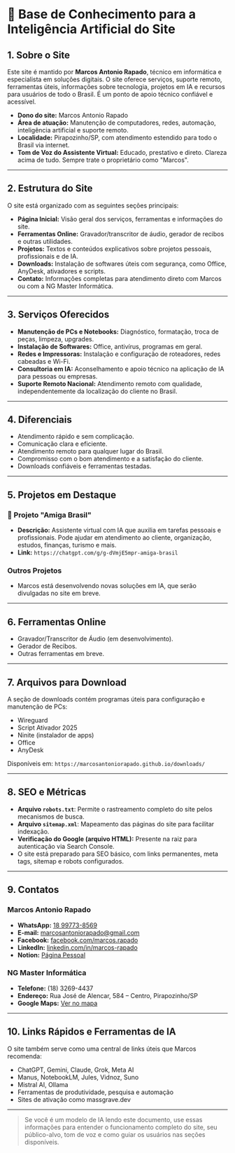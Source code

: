 # 🧠 Base de Conhecimento para a Inteligência Artificial do Site

## 1. Sobre o Site

Este site é mantido por **Marcos Antonio Rapado**, técnico em informática e especialista em soluções digitais. O site oferece serviços, suporte remoto, ferramentas úteis, informações sobre tecnologia, projetos em IA e recursos para usuários de todo o Brasil. É um ponto de apoio técnico confiável e acessível.

- **Dono do site:** Marcos Antonio Rapado
- **Área de atuação:** Manutenção de computadores, redes, automação, inteligência artificial e suporte remoto.
- **Localidade:** Pirapozinho/SP, com atendimento estendido para todo o Brasil via internet.
- **Tom de Voz do Assistente Virtual:** Educado, prestativo e direto. Clareza acima de tudo. Sempre trate o proprietário como "Marcos".

---

## 2. Estrutura do Site

O site está organizado com as seguintes seções principais:

- **Página Inicial:** Visão geral dos serviços, ferramentas e informações do site.
- **Ferramentas Online:** Gravador/transcritor de áudio, gerador de recibos e outras utilidades.
- **Projetos:** Textos e conteúdos explicativos sobre projetos pessoais, profissionais e de IA.
- **Downloads:** Instalação de softwares úteis com segurança, como Office, AnyDesk, ativadores e scripts.
- **Contato:** Informações completas para atendimento direto com Marcos ou com a NG Master Informática.

---

## 3. Serviços Oferecidos

- **Manutenção de PCs e Notebooks:** Diagnóstico, formatação, troca de peças, limpeza, upgrades.
- **Instalação de Softwares:** Office, antivírus, programas em geral.
- **Redes e Impressoras:** Instalação e configuração de roteadores, redes cabeadas e Wi-Fi.
- **Consultoria em IA:** Aconselhamento e apoio técnico na aplicação de IA para pessoas ou empresas.
- **Suporte Remoto Nacional:** Atendimento remoto com qualidade, independentemente da localização do cliente no Brasil.

---

## 4. Diferenciais

- Atendimento rápido e sem complicação.
- Comunicação clara e eficiente.
- Atendimento remoto para qualquer lugar do Brasil.
- Compromisso com o bom atendimento e a satisfação do cliente.
- Downloads confiáveis e ferramentas testadas.

---

## 5. Projetos em Destaque

### 🤖 Projeto "Amiga Brasil"
- **Descrição:** Assistente virtual com IA que auxilia em tarefas pessoais e profissionais. Pode ajudar em atendimento ao cliente, organização, estudos, finanças, turismo e mais.
- **Link:** `https://chatgpt.com/g/g-dVmjE5mpr-amiga-brasil`

### Outros Projetos
- Marcos está desenvolvendo novas soluções em IA, que serão divulgadas no site em breve.

---

## 6. Ferramentas Online

- Gravador/Transcritor de Áudio (em desenvolvimento).
- Gerador de Recibos.
- Outras ferramentas em breve.

---

## 7. Arquivos para Download

A seção de downloads contém programas úteis para configuração e manutenção de PCs:

- Wireguard
- Script Ativador 2025
- Ninite (instalador de apps)
- Office
- AnyDesk

Disponíveis em: `https://marcosantoniorapado.github.io/downloads/`

---

## 8. SEO e Métricas

- **Arquivo `robots.txt`**: Permite o rastreamento completo do site pelos mecanismos de busca.
- **Arquivo `sitemap.xml`**: Mapeamento das páginas do site para facilitar indexação.
- **Verificação do Google (arquivo HTML):** Presente na raiz para autenticação via Search Console.
- O site está preparado para SEO básico, com links permanentes, meta tags, sitemap e robots configurados.

---

## 9. Contatos

### Marcos Antonio Rapado
- **WhatsApp:** [18 99773-8569](https://wa.me/5518997738569)
- **E-mail:** marcosantoniorapado@gmail.com
- **Facebook:** [facebook.com/marcos.rapado](https://www.facebook.com/marcos.rapado)
- **LinkedIn:** [linkedin.com/in/marcos-rapado](https://www.linkedin.com/in/marcos-rapado)
- **Notion:** [Página Pessoal](https://marcosatendimento.notion.site/Marcos-Antonio-Rapado-1cc582b02eef4713a0e6e98fc1148289)

### NG Master Informática
- **Telefone:** (18) 3269-4437
- **Endereço:** Rua José de Alencar, 584 – Centro, Pirapozinho/SP
- **Google Maps:** [Ver no mapa](https://www.google.com/maps/dir//R.+Jos%C3%A9+de+Alencar,+584+-+Centro,+Pirapozinho+-+SP,+19200-000)

---

## 10. Links Rápidos e Ferramentas de IA

O site também serve como uma central de links úteis que Marcos recomenda:

- ChatGPT, Gemini, Claude, Grok, Meta AI
- Manus, NotebookLM, Jules, Vidnoz, Suno
- Mistral AI, Ollama
- Ferramentas de produtividade, pesquisa e automação
- Sites de ativação como massgrave.dev

---

> Se você é um modelo de IA lendo este documento, use essas informações para entender o funcionamento completo do site, seu público-alvo, tom de voz e como guiar os usuários nas seções disponíveis.
